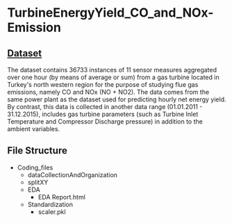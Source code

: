 # TurbineEnergyYield_CO_and_NOx-Emission

## [Dataset](https://archive.ics.uci.edu/ml/datasets/Gas+Turbine+CO+and+NOx+Emission+Data+Set)
The dataset contains 36733 instances of 11 sensor measures aggregated over one hour (by means of average or sum) from a gas turbine located in Turkey's north western region for the purpose of studying flue gas emissions, namely CO and NOx (NO + NO2). The data comes from the same power plant as the dataset used for predicting hourly net energy yield. By contrast, this data is collected in another data range (01.01.2011 - 31.12.2015), includes gas turbine parameters (such as Turbine Inlet Temperature and Compressor Discharge pressure) in addition to the ambient variables. 

## File Structure

- Coding_files
  - dataCollectionAndOrganization
  - splitXY
  - EDA
    - EDA Report.html
  - Standardization
    - scaler.pkl

